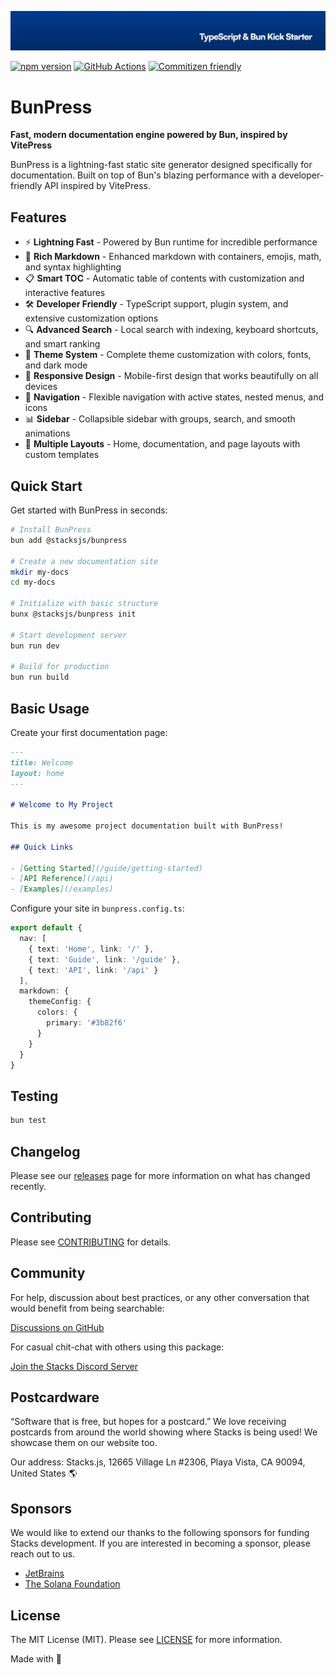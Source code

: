 <p align="center"><img src=".github/art/cover.jpg" alt="Social Card of this repo"></p>

[![npm version][npm-version-src]][npm-version-href]
[![GitHub Actions][github-actions-src]][github-actions-href]
[![Commitizen friendly](https://img.shields.io/badge/commitizen-friendly-brightgreen.svg)](http://commitizen.github.io/cz-cli/)
<!-- [![npm downloads][npm-downloads-src]][npm-downloads-href] -->
<!-- [![Codecov][codecov-src]][codecov-href] -->

# BunPress

**Fast, modern documentation engine powered by Bun, inspired by VitePress**

BunPress is a lightning-fast static site generator designed specifically for documentation. Built on top of Bun's blazing performance with a developer-friendly API inspired by VitePress.

## Features

- ⚡ **Lightning Fast** - Powered by Bun runtime for incredible performance
- 📝 **Rich Markdown** - Enhanced markdown with containers, emojis, math, and syntax highlighting
- 📋 **Smart TOC** - Automatic table of contents with customization and interactive features
- 🛠️ **Developer Friendly** - TypeScript support, plugin system, and extensive customization options
- 🔍 **Advanced Search** - Local search with indexing, keyboard shortcuts, and smart ranking
- 🎨 **Theme System** - Complete theme customization with colors, fonts, and dark mode
- 📱 **Responsive Design** - Mobile-first design that works beautifully on all devices
- 🧭 **Navigation** - Flexible navigation with active states, nested menus, and icons
- 📊 **Sidebar** - Collapsible sidebar with groups, search, and smooth animations
- 🎯 **Multiple Layouts** - Home, documentation, and page layouts with custom templates

## Quick Start

Get started with BunPress in seconds:

```bash
# Install BunPress
bun add @stacksjs/bunpress

# Create a new documentation site
mkdir my-docs
cd my-docs

# Initialize with basic structure
bunx @stacksjs/bunpress init

# Start development server
bun run dev

# Build for production
bun run build
```

## Basic Usage

Create your first documentation page:

```markdown
---
title: Welcome
layout: home
---

# Welcome to My Project

This is my awesome project documentation built with BunPress!

## Quick Links

- [Getting Started](/guide/getting-started)
- [API Reference](/api)
- [Examples](/examples)
```

Configure your site in `bunpress.config.ts`:

```typescript
export default {
  nav: [
    { text: 'Home', link: '/' },
    { text: 'Guide', link: '/guide' },
    { text: 'API', link: '/api' }
  ],
  markdown: {
    themeConfig: {
      colors: {
        primary: '#3b82f6'
      }
    }
  }
}
```

## Testing

```bash
bun test
```

## Changelog

Please see our [releases](https://github.com/stackjs/bun-ts-starter/releases) page for more information on what has changed recently.

## Contributing

Please see [CONTRIBUTING](.github/CONTRIBUTING.md) for details.

## Community

For help, discussion about best practices, or any other conversation that would benefit from being searchable:

[Discussions on GitHub](https://github.com/stacksjs/ts-starter/discussions)

For casual chit-chat with others using this package:

[Join the Stacks Discord Server](https://discord.gg/stacksjs)

## Postcardware

“Software that is free, but hopes for a postcard.” We love receiving postcards from around the world showing where Stacks is being used! We showcase them on our website too.

Our address: Stacks.js, 12665 Village Ln #2306, Playa Vista, CA 90094, United States 🌎

## Sponsors

We would like to extend our thanks to the following sponsors for funding Stacks development. If you are interested in becoming a sponsor, please reach out to us.

- [JetBrains](https://www.jetbrains.com/)
- [The Solana Foundation](https://solana.com/)

## License

The MIT License (MIT). Please see [LICENSE](LICENSE.md) for more information.

Made with 💙

<!-- Badges -->
[npm-version-src]: https://img.shields.io/npm/v/bun-ts-starter?style=flat-square
[npm-version-href]: https://npmjs.com/package/bun-ts-starter
[github-actions-src]: https://img.shields.io/github/actions/workflow/status/stacksjs/ts-starter/ci.yml?style=flat-square&branch=main
[github-actions-href]: https://github.com/stacksjs/ts-starter/actions?query=workflow%3Aci

<!-- [codecov-src]: https://img.shields.io/codecov/c/gh/stacksjs/ts-starter/main?style=flat-square
[codecov-href]: https://codecov.io/gh/stacksjs/ts-starter -->
